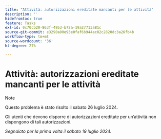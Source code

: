 ```yaml
---
title: "Attività: autorizzazioni ereditate mancanti per le attività"
description: ''
hidefromtoc: true
feature: Tasks
exl-id: 0c70cb20-863f-4953-b72a-19a27713a81c
source-git-commit: e3290a00e93e0faf6b944ac02c2820dc3a26fb4b
workflow-type: tm+mt
source-wordcount: '36'
ht-degree: 27%

---
```


# Attività: autorizzazioni ereditate mancanti per le attività

>[!NOTE]
>
>Questo problema è stato risolto il sabato 26 luglio 2024.

Gli utenti che devono disporre di autorizzazioni ereditate per un’attività non dispongono di tali autorizzazioni.

_Segnalato per la prima volta il sabato 19 luglio 2024._
